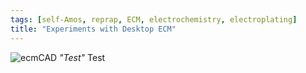 ```yaml
---
tags: [self-Amos, reprap, ECM, electrochemistry, electroplating]
title: "Experiments with Desktop ECM"
---
```


![ecmCAD](https://i.imgur.com/AvNWiOe.png)
*"Test"*
Test
